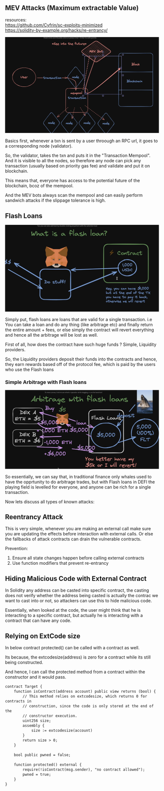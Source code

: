 ## MEV Attacks (Maximum extractable Value)

resources:<br>
https://github.com/Cyfrin/sc-exploits-minimized<br>
https://solidity-by-example.org/hacks/re-entrancy/

![alt text](https://github.com/harshasingamshetty1/advanced-solidity-learnings/blob/main/resources/20.png?raw=true)

Basics first, whenever a txn is sent by a user throough an RPC url, it goes to a corresponding node (validator).

So, the validator, takes the txn and puts it in the "Transaction Mempool".
And it is visible to all the nodes, so therefore any node can pick any transaction (usually based on priority gas fee) and validate and put it on blockchain.

This means that, everyone has access to the potential future of the blockchain, bcoz of the mempool.

And the MEV bots always scan the mempool and can easily perform sandwich attacks if the slippage tolerance is high.

## Flash Loans

![alt text](https://github.com/harshasingamshetty1/advanced-solidity-learnings/blob/main/resources/21.png?raw=true)

Simply put, flash loans are loans that are valid for a single transaction.
i.e You can take a loan and do any thing (like arbitrage etc) and finally return the entire amount + fees, or else simply the contract will revert everything and hence all the arbitrage will be lost as well.

First of all, how does the contract have such huge funds ?
Simple, Liquidity providers.

So, the Liquidity providers deposit their funds into the contracts and hence, they earn rewards based off of the protocol fee, which is paid by the users who use the Flash loans

### Simple Arbitrage with Flash loans

![alt text](https://github.com/harshasingamshetty1/advanced-solidity-learnings/blob/main/resources/22.png?raw=true)

So essentially, we can say that, in traditional finance only whales used to have the opprtunity to do arbitrage trades, but with Flash loans in DEFI the playing field is levelled for everyone, and anyone can be rich for a single transaction.

Now lets discuss all types of known attacks:

## Reentrancy Attack

This is very simple, whenever you are making an external call make sure you are updating the effects before interaction with external calls. Or else the fallbacks of attack contracts can drain the vulnerable contracts.

Prevention:

1. Ensure all state changes happen before calling external contracts
2. Use function modifiers that prevent re-entrancy

## Hiding Malicious Code with External Contract

In Solidity any address can be casted into specific contract, the casting does not verify whether the address being casted is actually the contrac we want to cast into or not, so attackers can use this to hide malicious code.

Essentially, when looked at the code, the user might think that he is interacting to a specific contract, but actually he is interacting with a contract that can have any code.

## Relying on ExtCode size

In below contract protected() can be called with a contract as well.

Its because, the extcodesize(address) is zero for a contract while its still being constructed.

And hence, I can call the protected method from a contract within the constructor and it would pass.

```sol
contract Target {
    function isContract(address account) public view returns (bool) {
        // This method relies on extcodesize, which returns 0 for contracts in
        // construction, since the code is only stored at the end of the
        // constructor execution.
        uint256 size;
        assembly {
            size := extcodesize(account)
        }
        return size > 0;
    }

    bool public pwned = false;

    function protected() external {
        require(!isContract(msg.sender), "no contract allowed");
        pwned = true;
    }
}
```
